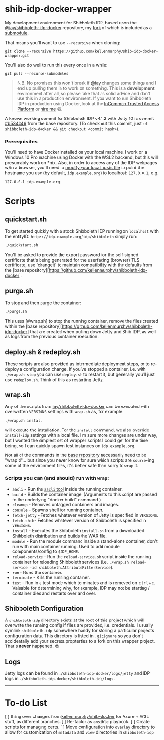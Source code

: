 # shib-idp-docker-wrapper

My development environment for Shibboleth IDP, based upon the [@iay/shibboleth-idp-docker](https://github.com/iay/shibboleth-idp-docker) repository, my [fork](https://github.com/kellenmurphy/shibboleth-idp-docker) of which is included as a [submodule](https://github.blog/2016-02-01-working-with-submodules/). 

That means you'll want to use `--recursive` when cloning:

```
git clone --recursive https://github.com/kellenmurphy/shib-idp-docker-wrapper.git
```

You'll also do well to run this every once in a while:

```
git pull --recurse-submodules
```  

> N.B. No promises this won't break if [@iay](https://github.com/iay) changes some things and I end up pulling them in to work on something. This is a **development** environment after all, so please take that as solid advice and don't use this in a production environment. If you want to run Shibboleth IDP in production using Docker, look at the [InCommon Trusted Access Platform](https://spaces.at.internet2.edu/display/ITAP/InCommon+Trusted+Access+Platform+Library) or [hire me](https://idmengineering.com) :smile:.  
 
A known working commit for Shibboleth IDP v4.1.2 with Jetty 10 is commit [#b534346](https://github.com/kellenmurphy/shibboleth-idp-docker/commit/b534346f244f3018bf2ae48988c2babfee995c5b) from the base repository. (To check out this commit, just `cd shibboleth-idp-docker && git checkout <commit hash>`).

### Prerequisites

You'll need to have Docker installed on your local machine. I work on a Windows 10 Pro machine using Docker with the WSL2 backend, but this will presumably work on *nix. Also, in order to access any of the IDP webpages w/in a browser, you'll need to [modify your local hosts file](https://www.bcsengineering.com/how-to-modify-your-hosts-file/) to point the hostname you use (by default, `idp.example.org`) to localhost: `127.0.0.1`, e.g.

```
127.0.0.1 idp.example.org
```
# Scripts

## quickstart.sh

To get started quickly with a stock Shibboleth IDP running on `localhost` with the entityID: `https://idp.example.org/idp/shibboleth` simply run:

```bash
./quickstart.sh
```

You'll be asked to provide the export password for the self-signed certificate that's being generated for the userfacing (browser) TLS certificate, use 'changeit' to maintain compatibility with the defaults from the [base repository][https://github.com/kellenmurphy/shibboleth-idp-docker].

## purge.sh

To stop and then purge the container:

```bash
./purge.sh
```

This uses [#wrap.sh] to stop the running container, remove the files created within the [base repository][https://github.com/kellenmurphy/shibboleth-idp-docker] that are created when pulling down Jetty and Shib IDP, as well as logs from the previous container execution.

## deploy.sh & redeploy.sh

These scripts are also provided as intermediate deployment steps, or to re-deploy a configuration change. If you've stopped a container, i.e. with `./wrap.sh stop` you can use `deploy.sh` to restart it, but generally you'll just use `redeploy.sh`. Think of this as restarting Jetty.
## wrap.sh

Any of the scripts from [iay/shibboleth-idp-docker](https://github.com/iay/shibboleth-idp-docker) can be executed with overwritten `VERSIONS` settings with `wrap.sh` as, for example:

```bash
./wrap.sh install
```

will execute the installation. For the `install` command, we also override `install-idp` settings with a local file. I'm sure more changes are under way, but I wanted the simplest set of wrapper scripts I could get for the time being, so I can quickly spawn test instances on `idp.example.org`. 

Not all of the commands in the [base repository](https://github.com/iay/shibboleth-idp-docker) necessarily need to be "wrap'd"... but since you never know for sure which scripts are `source`-ing some of the environment files, it's better safe than sorry to `wrap` it.

### Scripts you can (and should) run with `wrap`:

- `aacli` - Run the [`aacli` tool](https://shibboleth.atlassian.net/wiki/spaces/IDP4/pages/1265631852/AACLI) inside the running container.
- `build` - Builds the container image. (Arguments to this script are passed to the underlying "docker build" command.)
- `cleanup` - Removes untagged containers and images.
- `console` - Spawns shell for running container.
- `fetch-jetty` - Fetches whatever version of Jetty is specified in `VERSIONS`.
- `fetch-shib`- Fetches whatever version of Shibboleth is specified in `VERSIONS`.
- `install` - Executes the Shibboleth `install.sh` from a downloaded Shibboleth distribution and builds the WAR file.
- `module` - Run the module command inside a stand-alone container, don't run with main container running. Used to add module components/config to `$IDP_HOME`.
- `reload-service` - Run the `reload-service.sh` script inside the running container for reloading Shibboleth services (i.e. `./wrap.sh reload-service -id shibboleth.AttributeFilterService`).
- `run` - Runs the container.
- `terminate` - Kills the running container.
- `test` - Run in a test mode which terminates and is removed on <kbd>ctrl</kbd>+<kbd>c</kbd>. Valuable for determining why, for example, IDP may not be starting / container dies and restarts over and over.

## Shibboleth Configuration

A `shibboleth-idp` directory exists at the root of this project which will overwrite the running config if files are provided, i.e. credentials. I usually symlink `shibboleth-idp` somewhere handy for storing a particular projects configuration data. This directory is listed in `.gitignore` so you don't accidentally add your secrets.propterties to a fork on this wrapper project. That's **never** happened. :wink:

## Logs

Jetty logs can be found in `./shibboleth-idp-docker/logs/jetty` and IDP logs in `./shibboleth-idp-docker/shibboleth-idp/logs`.

---
# To-do List

[ ] Bring over changes from [kellenmurphy/shib-docker](https://github.com/kellenmurphy/shib-docker) for Azure + WSL stuff, as different branches.
[ ] Re-factor as `ansible` playbook.
[ ] Create scripts for managing certs.
[ ] Move configuration into `overlay` directory to allow for customization of `metadata` and `view` directories in `shibboleth-idp`